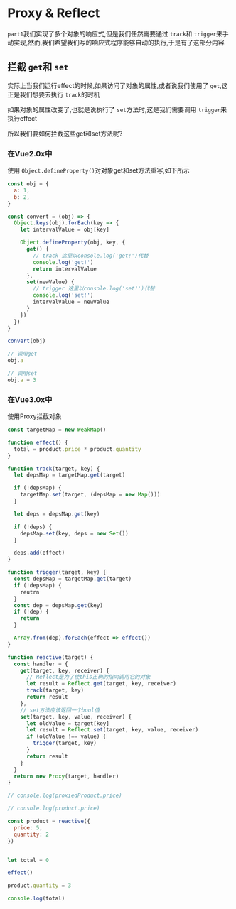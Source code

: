 # Proxy & Reflect

`part1`我们实现了多个对象的响应式,但是我们任然需要通过 `track`和 `trigger`来手动实现,然而,我们希望我们写的响应式程序能够自动的执行,于是有了这部分内容

## 拦截 `get`和 `set`

实际上当我们运行effect的时候,如果访问了对象的属性,或者说我们使用了 `get`,这正是我们想要去执行 `track`的时机

如果对象的属性改变了,也就是说执行了 `set`方法时,这是我们需要调用 `trigger`来执行effect

所以我们要如何拦截这些get和set方法呢?

### 在Vue2.0x中

使用 `Object.defineProperty()`对对象get和set方法重写,如下所示

```js
const obj = {
  a: 1,
  b: 2,
}

const convert = (obj) => {
  Object.keys(obj).forEach(key => {
    let intervalValue = obj[key]

    Object.defineProperty(obj, key, {
      get() {
        // track 这里以console.log('get!')代替
        console.log('get!')
        return intervalValue
      },
      set(newValue) {
        // trigger 这里以console.log('set!')代替
        console.log('set!')
        intervalValue = newValue
      }
    })
  })
}

convert(obj)

// 调用get
obj.a

// 调用set
obj.a = 3
```

### 在Vue3.0x中

使用Proxy拦截对象

```js
const targetMap = new WeakMap()

function effect() {
  total = product.price * product.quantity
}

function track(target, key) {
  let depsMap = targetMap.get(target)

  if (!depsMap) {
    targetMap.set(target, (depsMap = new Map()))
  }

  let deps = depsMap.get(key)

  if (!deps) {
    depsMap.set(key, deps = new Set())
  }

  deps.add(effect)
}

function trigger(target, key) {
  const depsMap = targetMap.get(target)
  if (!depsMap) {
    reutrn
  }
  const dep = depsMap.get(key)
  if (!dep) {
    return
  }

  Array.from(dep).forEach(effect => effect())
}

function reactive(target) {
  const handler = {
    get(target, key, receiver) {
      // Reflect是为了使this正确的指向调用它的对象
      let result = Reflect.get(target, key, receiver)
      track(target, key)
      return result
    },
    // set方法应该返回一个bool值
    set(target, key, value, receiver) {
      let oldValue = target[key]
      let result = Reflect.set(target, key, value, receiver)
      if (oldValue !== value) {
        trigger(target, key)
      }
      return result
    }
  }
  return new Proxy(target, handler)
}

// console.log(proxiedProduct.price)

// console.log(product.price)

const product = reactive({
  price: 5,
  quantity: 2
})


let total = 0

effect()

product.quantity = 3

console.log(total)
```
